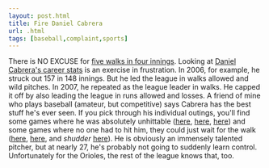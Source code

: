 ```yaml
---
layout: post.html
title: Fire Daniel Cabrera
url: .html
tags: [baseball,complaint,sports]
---
```

There is NO EXCUSE for [five walks in four innings](http://mlb.mlb.com/news/boxscore.jsp?gid=2008_04_02_tbamlb_balmlb_1). Looking at [Daniel Cabrera's career stats](http://www.baseball-reference.com/c/cabreda01.shtml) is an exercise in frustration. In 2006, for example, he struck out 157 in 148 innings. But he led the league in walks allowed and wild pitches. In 2007, he repeated as the league leader in walks. He capped it off by also leading the league in runs allowed and losses. A friend of mine who plays baseball (amateur, but competitive) says Cabrera has the best stuff he's ever seen. If you pick through his individual outings, you'll find some games where he was absolutely unhittable ([here](http://www.baseball-reference.com/boxes/BAL/BAL200505030.shtml), [here](http://www.baseball-reference.com/boxes/BAL/BAL200505090.shtml), [here](http://www.baseball-reference.com/boxes/BAL/BAL200509060.shtml)) and some games where no one had to hit him, they could just wait for the walk ([here](http://www.baseball-reference.com/boxes/TEX/TEX200508060.shtml), [here](http://www.baseball-reference.com/boxes/BAL/BAL200709120.shtml), and _shudder_ [here](http://www.baseball-reference.com/boxes/BAL/BAL200604070.shtml)). He is obviously an immensely talented pitcher, but at nearly 27, he's probably not going to suddenly learn control. Unfortunately for the Orioles, the rest of the league knows that, too. 
